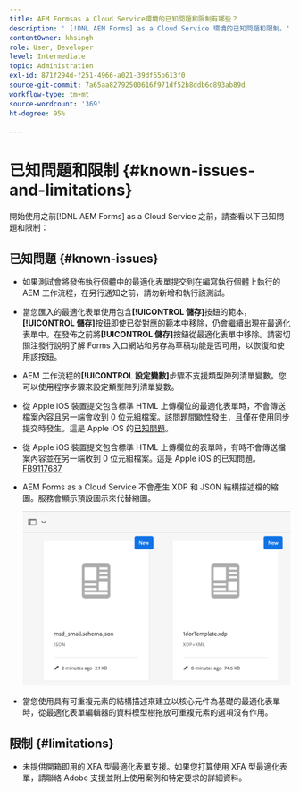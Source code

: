 ```yaml
---
title: AEM Formsas a Cloud Service環境的已知問題和限制有哪些？
description: ' [!DNL AEM Forms] as a Cloud Service 環境的已知問題和限制。'
contentOwner: khsingh
role: User, Developer
level: Intermediate
topic: Administration
exl-id: 871f294d-f251-4966-a021-39df65b613f0
source-git-commit: 7a65aa82792500616f971df52b8ddb6d893ab89d
workflow-type: tm+mt
source-wordcount: '369'
ht-degree: 95%

---
```


# 已知問題和限制 {#known-issues-and-limitations}

開始使用之前[!DNL AEM Forms] as a Cloud Service 之前，請查看以下已知問題和限制：

## 已知問題 {#known-issues}

* 如果測試會將發佈執行個體中的最適化表單提交到在編寫執行個體上執行的 AEM 工作流程，在另行通知之前，請勿新增和執行該測試。

* 當您匯入的最適化表單使用包含&#x200B;**[!UICONTROL 儲存]**&#x200B;按鈕的範本，**[!UICONTROL 儲存]**&#x200B;按鈕即使已從對應的範本中移除，仍會繼續出現在最適化表單中。在發佈之前將&#x200B;**[!UICONTROL 儲存]**&#x200B;按鈕從最適化表單中移除。請密切關注發行說明了解 Forms 入口網站和另存為草稿功能是否可用，以恢復和使用該按鈕。

* AEM 工作流程的&#x200B;**[!UICONTROL 設定變數]**&#x200B;步驟不支援類型陣列清單變數。您可以使用程序步驟來設定類型陣列清單變數。

* 從 Apple iOS 裝置提交包含標準 HTML 上傳欄位的最適化表單時，不會傳送檔案內容且另一端會收到 0 位元組檔案。該問題間歇性發生，且僅在使用同步提交時發生。這是 Apple iOS 的[已知問題](https://feedbackassistant.apple.com/feedback/9117687)。

* 從 Apple iOS 裝置提交包含標準 HTML 上傳欄位的表單時，有時不會傳送檔案內容並在另一端收到 0 位元組檔案。這是 Apple iOS 的已知問題。[FB9117687](https://feedbackassistant.apple.com/feedback/9117687)

* AEM Forms as a Cloud Service 不會產生 XDP 和 JSON 結構描述檔的縮圖。服務會顯示預設圖示來代替縮圖。

  ![表單縮圖已知問題](/help/forms/assets/forms-tumbnail-known-issue.png)

* 當您使用具有可重複元素的結構描述來建立以核心元件為基礎的最適化表單時，從最適化表單編輯器的資料模型樹拖放可重複元素的選項沒有作用。

## 限制 {#limitations}

* 未提供開箱即用的 XFA 型最適化表單支援。如果您打算使用 XFA 型最適化表單，請聯絡 Adobe 支援並附上使用案例和特定要求的詳細資料。

